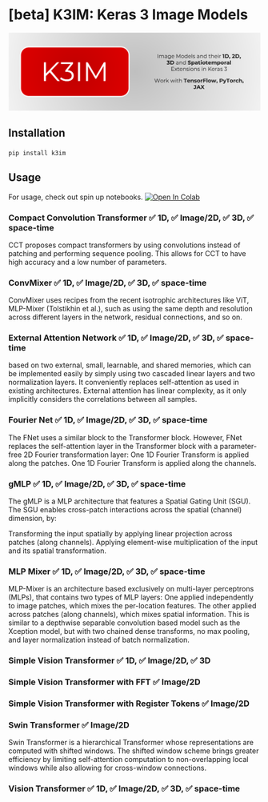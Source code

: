 # \[beta\] K3IM: Keras 3 Image Models
![Logo](assets/Banner.png)

## Installation

`pip install k3im`

## Usage

For usage, check out spin up notebooks.
<a target="_blank" href="https://colab.research.google.com/github/anas-rz/k3im">
  <img src="https://colab.research.google.com/assets/colab-badge.svg" alt="Open In Colab"/>
</a>

### Compact Convolution Transformer :white_check_mark: 1D, :white_check_mark: Image/2D, :white_check_mark: 3D, :white_check_mark: space-time

CCT proposes compact transformers by using convolutions instead of patching and performing sequence pooling. This allows for CCT to have high accuracy and a low number of parameters.
### ConvMixer :white_check_mark: 1D, :white_check_mark: Image/2D, :white_check_mark: 3D, :white_check_mark: space-time

ConvMixer uses recipes from the recent isotrophic architectures like ViT, MLP-Mixer (Tolstikhin et al.), such as using the same depth and resolution across different layers in the network, residual connections, and so on.
### External Attention Network :white_check_mark: 1D, :white_check_mark: Image/2D, :white_check_mark: 3D, :white_check_mark: space-time

based on two external, small, learnable, and shared memories, which can be implemented easily by simply using two cascaded linear layers and two normalization layers. It conveniently replaces self-attention as used in existing architectures. External attention has linear complexity, as it only implicitly considers the correlations between all samples.
### Fourier Net :white_check_mark: 1D, :white_check_mark: Image/2D, :white_check_mark: 3D, :white_check_mark: space-time

The FNet uses a similar block to the Transformer block. However, FNet replaces the self-attention layer in the Transformer block with a parameter-free 2D Fourier transformation layer:
One 1D Fourier Transform is applied along the patches.
One 1D Fourier Transform is applied along the channels.
### gMLP :white_check_mark: 1D, :white_check_mark: Image/2D, :white_check_mark: 3D, :white_check_mark: space-time

The gMLP is a MLP architecture that features a Spatial Gating Unit (SGU). The SGU enables cross-patch interactions across the spatial (channel) dimension, by:

Transforming the input spatially by applying linear projection across patches (along channels).
Applying element-wise multiplication of the input and its spatial transformation.
### MLP Mixer :white_check_mark: 1D, :white_check_mark: Image/2D, :white_check_mark: 3D, :white_check_mark: space-time

MLP-Mixer is an architecture based exclusively on multi-layer perceptrons (MLPs), that contains two types of MLP layers: 
One applied independently to image patches, which mixes the per-location features.
The other applied across patches (along channels), which mixes spatial information.
This is similar to a depthwise separable convolution based model such as the Xception model, but with two chained dense transforms, no max pooling, and layer normalization instead of batch normalization.
### Simple Vision Transformer :white_check_mark: 1D, :white_check_mark: Image/2D, :white_check_mark: 3D
### Simple Vision Transformer with FFT  :white_check_mark: Image/2D
### Simple Vision Transformer with Register Tokens :white_check_mark: Image/2D
### Swin Transformer :white_check_mark: Image/2D

Swin Transformer is a hierarchical Transformer whose representations are computed with shifted windows. The shifted window scheme brings greater efficiency by limiting self-attention computation to non-overlapping local windows while also allowing for cross-window connections. 
### Vision Transformer :white_check_mark: 1D, :white_check_mark: Image/2D, :white_check_mark: 3D, :white_check_mark: space-time
